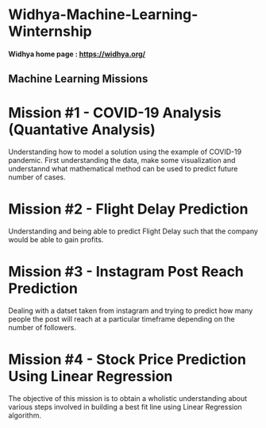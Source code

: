 # Widhya-Machine-Learning-Winternship
#### Widhya home page : https://widhya.org/

## Machine Learning Missions

# Mission #1 - COVID-19 Analysis (Quantative Analysis)

Understanding how to model a solution using the example of COVID-19 pandemic. 
First understanding the data, make some visualization and understannd what mathematical method can be used to predict future number of cases.

# Mission #2 - Flight Delay Prediction 

Understanding and being able to predict Flight Delay such that the company would be able to gain profits.

# Mission #3 - Instagram Post Reach Prediction

Dealing with a datset taken from instagram and trying to predict how many people the post will reach at a particular timeframe depending on the number of followers.

# Mission #4 - Stock Price Prediction Using Linear Regression

The objective of this mission is to obtain a wholistic understanding about various steps involved in building a best fit line using Linear Regression algorithm. 

